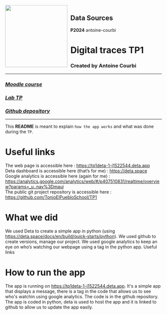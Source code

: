<img style="float: left; padding-right: 10px; width: 200px" src="https://upload.wikimedia.org/wikipedia/fr/b/b1/Logo_EPF.png?raw=true"> 

## Data Sources
**P2024** antoine-courbi

# Digital traces TP1

### Created by Antoine Courbi
-----
### [*Moodle course*](https://moodle.epf.fr/course/view.php?id=9502&section=1)
### [*Lab TP*](https://moodle.epf.fr/pluginfile.php/841993/mod_resource/content/0/Digital%20traces%20TP%201.pdf)
### [*Github depository*](https://github.com/TonioElPuebloSchool/TP1)
-----

This **README** is meant to explain `how the app works` and what was done during the `TP`.

# **Useful links**
The web page is accessible here : https://tp1deta-1-j1522544.deta.app  
Deta dashboard is accessible here (that’s for me) : https://deta.space  
Google analytics is accessible here (again for me) : https://analytics.google.com/analytics/web/#/p407510831/realtime/overview?params=_u..nav%3Dmaui  
The public git project repository is accessible here : https://github.com/TonioElPuebloSchool/TP1

# **What we did**
We used Deta to create a simple app in python (using https://deta.space/docs/en/build/quick-starts/python). We used github to create versions, manage our project. We used google analytics to keep an eye on who’s watching our webpage using a tag in the python app.
Useful links

# **How to run the app**
The app is running on https://tp1deta-1-j1522544.deta.app. It's a simple app that displays a message, there is a tag in the code that allows us to see who's watchin using google analytics. The code is in the github repository.
The app is coded in python, deta is used to host the app and it is linked to github to allow us to update the app easily.